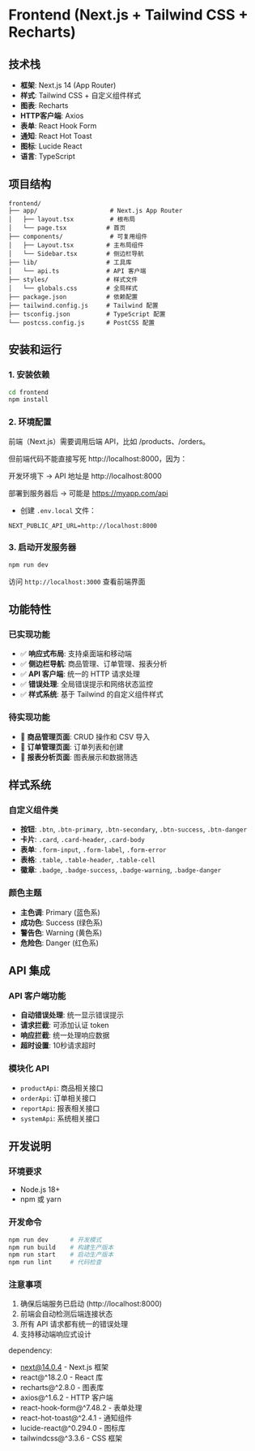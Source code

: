 # Frontend (Next.js + Tailwind CSS + Recharts)

## 技术栈
- **框架**: Next.js 14 (App Router)
- **样式**: Tailwind CSS + 自定义组件样式
- **图表**: Recharts
- **HTTP客户端**: Axios
- **表单**: React Hook Form
- **通知**: React Hot Toast
- **图标**: Lucide React
- **语言**: TypeScript

## 项目结构
```
frontend/
├── app/                    # Next.js App Router
│   ├── layout.tsx          # 根布局
│   └── page.tsx           # 首页
├── components/             # 可复用组件
│   ├── Layout.tsx         # 主布局组件
│   └── Sidebar.tsx        # 侧边栏导航
├── lib/                   # 工具库
│   └── api.ts             # API 客户端
├── styles/                # 样式文件
│   └── globals.css        # 全局样式
├── package.json           # 依赖配置
├── tailwind.config.js     # Tailwind 配置
├── tsconfig.json          # TypeScript 配置
└── postcss.config.js      # PostCSS 配置
```

## 安装和运行

### 1. 安装依赖
```bash
cd frontend
npm install
```

### 2. 环境配置
前端（Next.js）需要调用后端 API，比如 /products、/orders。

但前端代码不能直接写死 http://localhost:8000，因为：

开发环境下 → API 地址是 http://localhost:8000

部署到服务器后 → 可能是 https://myapp.com/api

* 创建 `.env.local` 文件：
```env
NEXT_PUBLIC_API_URL=http://localhost:8000
```

### 3. 启动开发服务器
```bash
npm run dev
```

访问 `http://localhost:3000` 查看前端界面

## 功能特性

### 已实现功能
- ✅ **响应式布局**: 支持桌面端和移动端
- ✅ **侧边栏导航**: 商品管理、订单管理、报表分析
- ✅ **API 客户端**: 统一的 HTTP 请求处理
- ✅ **错误处理**: 全局错误提示和网络状态监控
- ✅ **样式系统**: 基于 Tailwind 的自定义组件样式

### 待实现功能
- 🔄 **商品管理页面**: CRUD 操作和 CSV 导入
- 🔄 **订单管理页面**: 订单列表和创建
- 🔄 **报表分析页面**: 图表展示和数据筛选

## 样式系统

### 自定义组件类
- **按钮**: `.btn`, `.btn-primary`, `.btn-secondary`, `.btn-success`, `.btn-danger`
- **卡片**: `.card`, `.card-header`, `.card-body`
- **表单**: `.form-input`, `.form-label`, `.form-error`
- **表格**: `.table`, `.table-header`, `.table-cell`
- **徽章**: `.badge`, `.badge-success`, `.badge-warning`, `.badge-danger`

### 颜色主题
- **主色调**: Primary (蓝色系)
- **成功色**: Success (绿色系)
- **警告色**: Warning (黄色系)
- **危险色**: Danger (红色系)

## API 集成

### API 客户端功能
- **自动错误处理**: 统一显示错误提示
- **请求拦截**: 可添加认证 token
- **响应拦截**: 统一处理响应数据
- **超时设置**: 10秒请求超时

### 模块化 API
- `productApi`: 商品相关接口
- `orderApi`: 订单相关接口
- `reportApi`: 报表相关接口
- `systemApi`: 系统相关接口

## 开发说明

### 环境要求
- Node.js 18+
- npm 或 yarn

### 开发命令
```bash
npm run dev      # 开发模式
npm run build    # 构建生产版本
npm run start    # 启动生产版本
npm run lint     # 代码检查
```

### 注意事项
1. 确保后端服务已启动 (http://localhost:8000)
2. 前端会自动检测后端连接状态
3. 所有 API 请求都有统一的错误处理
4. 支持移动端响应式设计

dependency:
* next@14.0.4 - Next.js 框架
* react@^18.2.0 - React 库
* recharts@^2.8.0 - 图表库
* axios@^1.6.2 - HTTP 客户端
* react-hook-form@^7.48.2 - 表单处理
* react-hot-toast@^2.4.1 - 通知组件
* lucide-react@^0.294.0 - 图标库
* tailwindcss@^3.3.6 - CSS 框架